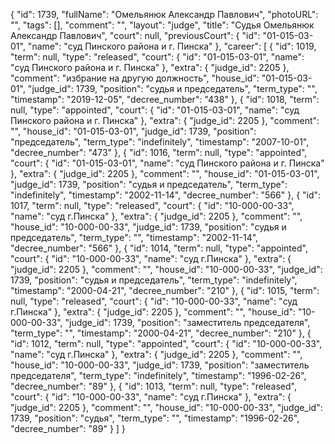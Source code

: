 {
    "id": 1739,
    "fullName": "Омельянюк Александр Павлович",
    "photoURL": "",
    "tags": [],
    "comment": "",
    "layout": "judge",
    "title": "Судья Омельянюк Александр Павлович",
    "court": null,
    "previousCourt": {
        "id": "01-015-03-01",
        "name": "суд Пинского района и г. Пинска"
    },
    "career": [
        {
            "id": 1019,
            "term": null,
            "type": "released",
            "court": {
                "id": "01-015-03-01",
                "name": "суд Пинского района и г. Пинска"
            },
            "extra": {
                "judge_id": 2205
            },
            "comment": "избрание на другую должность",
            "house_id": "01-015-03-01",
            "judge_id": 1739,
            "position": "судья и председатель",
            "term_type": "",
            "timestamp": "2019-12-05",
            "decree_number": "438"
        },
        {
            "id": 1018,
            "term": null,
            "type": "appointed",
            "court": {
                "id": "01-015-03-01",
                "name": "суд Пинского района и г. Пинска"
            },
            "extra": {
                "judge_id": 2205
            },
            "comment": "",
            "house_id": "01-015-03-01",
            "judge_id": 1739,
            "position": "председатель",
            "term_type": "indefinitely",
            "timestamp": "2007-10-01",
            "decree_number": "473"
        },
        {
            "id": 1016,
            "term": null,
            "type": "appointed",
            "court": {
                "id": "01-015-03-01",
                "name": "суд Пинского района и г. Пинска"
            },
            "extra": {
                "judge_id": 2205
            },
            "comment": "",
            "house_id": "01-015-03-01",
            "judge_id": 1739,
            "position": "судья и председатель",
            "term_type": "indefinitely",
            "timestamp": "2002-11-14",
            "decree_number": "566"
        },
        {
            "id": 1017,
            "term": null,
            "type": "released",
            "court": {
                "id": "10-000-00-33",
                "name": "суд г.Пинска"
            },
            "extra": {
                "judge_id": 2205
            },
            "comment": "",
            "house_id": "10-000-00-33",
            "judge_id": 1739,
            "position": "судья и председатель",
            "term_type": "",
            "timestamp": "2002-11-14",
            "decree_number": "566"
        },
        {
            "id": 1014,
            "term": null,
            "type": "appointed",
            "court": {
                "id": "10-000-00-33",
                "name": "суд г.Пинска"
            },
            "extra": {
                "judge_id": 2205
            },
            "comment": "",
            "house_id": "10-000-00-33",
            "judge_id": 1739,
            "position": "судья и председатель",
            "term_type": "indefinitely",
            "timestamp": "2000-04-21",
            "decree_number": "210"
        },
        {
            "id": 1015,
            "term": null,
            "type": "released",
            "court": {
                "id": "10-000-00-33",
                "name": "суд г.Пинска"
            },
            "extra": {
                "judge_id": 2205
            },
            "comment": "",
            "house_id": "10-000-00-33",
            "judge_id": 1739,
            "position": "заместитель председателя",
            "term_type": "",
            "timestamp": "2000-04-21",
            "decree_number": "210"
        },
        {
            "id": 1012,
            "term": null,
            "type": "appointed",
            "court": {
                "id": "10-000-00-33",
                "name": "суд г.Пинска"
            },
            "extra": {
                "judge_id": 2205
            },
            "comment": "",
            "house_id": "10-000-00-33",
            "judge_id": 1739,
            "position": "заместитель председателя",
            "term_type": "indefinitely",
            "timestamp": "1996-02-26",
            "decree_number": "89"
        },
        {
            "id": 1013,
            "term": null,
            "type": "released",
            "court": {
                "id": "10-000-00-33",
                "name": "суд г.Пинска"
            },
            "extra": {
                "judge_id": 2205
            },
            "comment": "",
            "house_id": "10-000-00-33",
            "judge_id": 1739,
            "position": "судья",
            "term_type": "",
            "timestamp": "1996-02-26",
            "decree_number": "89"
        }
    ]
}